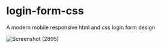 # login-form-css
A modern mobile responsive html and css login form design

![Screenshot (2895)](https://user-images.githubusercontent.com/87528992/153695883-8678313a-40d3-422f-b783-65ca917563f5.png)
